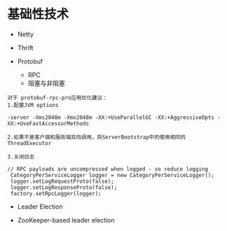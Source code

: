 基础性技术
===

* Netty

* Thrift

* Protobuf
  - RPC
  - 阻塞与非阻塞
```
对于 protobuf-rpc-pro应用优化建议：
1.配置JVM options

-server -Xms2048m -Xmx2048m -XX:+UseParallelGC -XX:+AggressiveOpts -XX:+UseFastAccessorMethods

2.如果不是客户端和服务端双向调用，将ServerBootstrap中的使用相同的ThreadExecutor

3.关闭日志

// RPC payloads are uncompressed when logged - so reduce logging
 CategoryPerServiceLogger logger = new CategoryPerServiceLogger();
 logger.setLogRequestProto(false);
 logger.setLogResponseProto(false);
 factory.setRpcLogger(logger);

```

* Leader Election
- ZooKeeper-based leader election

